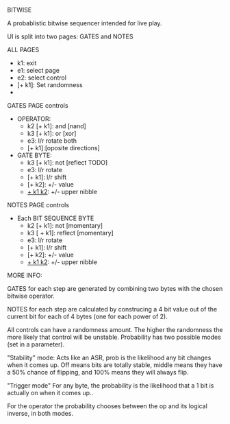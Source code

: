 BITWISE

A probablistic bitwise sequencer
intended for live play.

UI is split into two pages: 
GATES and NOTES

ALL PAGES
* k1: exit
* e1: select page
* e2: select control
* [+ k1]: Set randomness
* [+ k1 k2]: TBD

GATES PAGE controls
* OPERATOR:
  * k2 [+ k1]: and [nand]
  * k3 [+ k1]: or [xor]
  * e3: l/r rotate both
  * [+ k1]:[oposite directions]
* GATE BYTE:
  * k3 [+ k1]: not [reflect TODO] 
  * e3: l/r rotate
  * [+ k1]: l/r shift
  * [+ k2]: +/- value
  * [+ k1 k2]: +/- upper nibble

NOTES PAGE controls
* Each BIT SEQUENCE BYTE
  * k2 [+ k1]: not [momentary] 
  * k3 [ + k1]: reflect [momentary]
  * e3: l/r rotate
  * [+ k1]: l/r shift
  * [+ k2]: +/- value
  * [+ k1 k2]: +/- upper nibble

MORE INFO:

GATES for each step are 
generated by combining two 
bytes with the chosen 
bitwise operator.

NOTES for each step are 
calculated by construcing 
a 4 bit value out of the 
current bit for each of 4 
bytes (one for each power 
of 2).

All controls can have a 
randomness amount. The
higher the randomness
the more likely that 
control will be unstable.
 Probability has two possible 
modes (set in a parameter).

"Stability" mode:
Acts like an ASR, prob
is the likelihood any bit
changes when it comes up.
Off means bits are totally
stable, middle means they 
have a 50% chance of
flipping, and 100% means
they will always flip.

"Trigger mode"
For any byte, the 
probability is the 
likelihood that a 1 bit is 
actually on when it
comes up..
 
For the operator the 
probability chooses between 
the op and its logical 
inverse, in both modes.